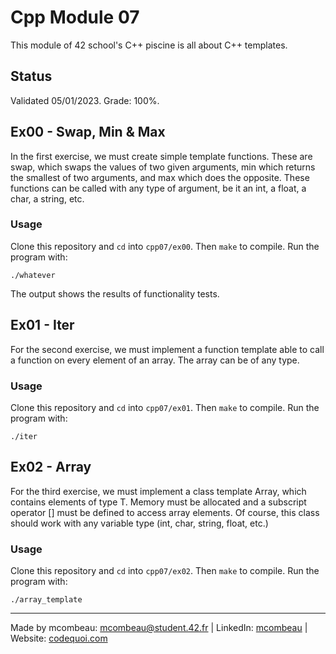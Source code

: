 # Cpp Module 07

This module of 42 school's C++ piscine is all about C++ templates.

## Status
Validated 05/01/2023. Grade: 100%.

## Ex00 - Swap, Min & Max
In the first exercise, we must create simple template functions. These are swap, which swaps the values of two given arguments, min which returns the smallest of two arguments, and max which does the opposite. These functions can be called with any type of argument, be it an int, a float, a char, a string, etc.

### Usage
Clone this repository and `cd` into `cpp07/ex00`. Then `make` to compile. Run the program with:

```
./whatever
```
The output shows the results of functionality tests.

## Ex01 - Iter
For the second exercise, we must implement a function template able to call a function on every element of an array. The array can be of any type.

### Usage
Clone this repository and `cd` into `cpp07/ex01`. Then `make` to compile. Run the program with:

```
./iter
```

## Ex02 - Array
For the third exercise, we must implement a class template Array, which contains elements of type T. Memory must be allocated and a subscript operator [] must be defined to access array elements. Of course, this class should work with any variable type (int, char, string, float, etc.)

### Usage
Clone this repository and `cd` into `cpp07/ex02`. Then `make` to compile. Run the program with:

```
./array_template
```

---
Made by mcombeau: mcombeau@student.42.fr | LinkedIn: [mcombeau](https://www.linkedin.com/in/mia-combeau-86653420b/) | Website: [codequoi.com](https://www.codequoi.com)
